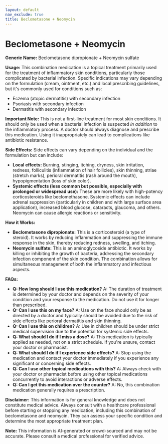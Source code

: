 ```yaml
---
layout: default
nav_exclude: true
title: Beclometasone + Neomycin
---
```


# Beclometasone + Neomycin

**Generic Name:** Beclometasone dipropionate + Neomycin sulfate

**Usage:** This combination medication is a topical treatment primarily used for the treatment of inflammatory skin conditions, particularly those complicated by bacterial infection.  Specific indications may vary depending on the formulation (cream, ointment, etc.) and local prescribing guidelines, but it's commonly used for conditions such as:

* Eczema (atopic dermatitis) with secondary infection
* Psoriasis with secondary infection
* Dermatitis with secondary infection

**Important Note:** This is not a first-line treatment for most skin conditions. It should only be used when a bacterial infection is suspected *in addition* to the inflammatory process.  A doctor should always diagnose and prescribe this medication.  Using it inappropriately can lead to complications like antibiotic resistance.


**Side Effects:**  Side effects can vary depending on the individual and the formulation but can include:

* **Local effects:** Burning, stinging, itching, dryness, skin irritation, redness, folliculitis (inflammation of hair follicles), skin thinning, striae (stretch marks), perioral dermatitis (rash around the mouth), hypopigmentation (loss of skin color).
* **Systemic effects (less common but possible, especially with prolonged or widespread use):**  These are more likely with high-potency corticosteroids like beclomethasone.  Systemic effects can include adrenal suppression (particularly in children and with large surface area application), increased blood glucose, cataracts, glaucoma, and others.  Neomycin can cause allergic reactions or sensitivity.

**How it Works:**

* **Beclometasone dipropionate:** This is a corticosteroid (a type of steroid). It works by reducing inflammation and suppressing the immune response in the skin, thereby reducing redness, swelling, and itching.
* **Neomycin sulfate:** This is an aminoglycoside antibiotic. It works by killing or inhibiting the growth of bacteria, addressing the secondary infection component of the skin condition.  The combination allows for simultaneous management of both the inflammatory and infectious aspects.


**FAQs:**

* **Q: How long should I use this medication?**  A:  The duration of treatment is determined by your doctor and depends on the severity of your condition and your response to the medication.  Do not use it for longer than prescribed.
* **Q: Can I use this on my face?** A:  Use on the face should only be as directed by a doctor and typically should be avoided due to the risk of side effects like perioral dermatitis and skin thinning.
* **Q: Can I use this on children?** A: Use in children should be under strict medical supervision due to the potential for systemic side effects.
* **Q: What should I do if I miss a dose?** A: This medication is typically applied as needed, not on a strict schedule.  If you're unsure, contact your doctor or pharmacist.
* **Q: What should I do if I experience side effects?** A:  Stop using the medication and contact your doctor immediately if you experience any significant or concerning side effects.
* **Q: Can I use other topical medications with this?** A:  Always check with your doctor or pharmacist before using other topical medications concurrently to avoid interactions or adverse effects.
* **Q: Can I get this medication over the counter?** A:  No, this combination medication generally requires a prescription.


**Disclaimer:** This information is for general knowledge and does not constitute medical advice.  Always consult with a healthcare professional before starting or stopping any medication, including this combination of beclometasone and neomycin. They can assess your specific condition and determine the most appropriate treatment plan.


**Note:** This information is AI-generated or crowd-sourced and may not be accurate. Please consult a medical professional for verified advice.